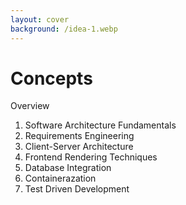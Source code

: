 ```yaml
---
layout: cover
background: /idea-1.webp
---
```


<div class="mt-32" />

# Concepts

Overview

1. Software Architecture Fundamentals
2. Requirements Engineering
3. Client-Server Architecture
4. Frontend Rendering Techniques
5. Database Integration
6. Containerazation
7. Test Driven Development
